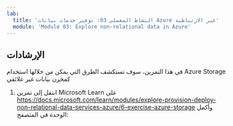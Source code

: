 ```yaml
---
lab:
  title: 'النشاط المعملي 03: توفير خدمات بيانات Azure غير الارتباطية'
  module: 'Module 03: Explore non-relational data in Azure'
---
```


## <a name="instructions"></a>الإرشادات
في هذا التمرين، سوف تستكشف الطرق التي يمكن من خلالها استخدام Azure Storage كمخزن بيانات غير علائقي

1.  انتقل إلى تمرين Microsoft Learn على https://docs.microsoft.com/learn/modules/explore-provision-deploy-non-relational-data-services-azure/6-exercise-azure-storage وأكمل الوحدة في المتصفح: 
